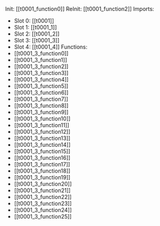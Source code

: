 Init: [[t0001_function0]]
ReInit: [[t0001_function2]]
Imports:
- Slot 0: [[t0001]]
- Slot 1: [[t0001_1]]
- Slot 2: [[t0001_2]]
- Slot 3: [[t0001_3]]
- Slot 4: [[t0001_4]]
Functions:
- [[t0001_3_function0]]
- [[t0001_3_function1]]
- [[t0001_3_function2]]
- [[t0001_3_function3]]
- [[t0001_3_function4]]
- [[t0001_3_function5]]
- [[t0001_3_function6]]
- [[t0001_3_function7]]
- [[t0001_3_function8]]
- [[t0001_3_function9]]
- [[t0001_3_function10]]
- [[t0001_3_function11]]
- [[t0001_3_function12]]
- [[t0001_3_function13]]
- [[t0001_3_function14]]
- [[t0001_3_function15]]
- [[t0001_3_function16]]
- [[t0001_3_function17]]
- [[t0001_3_function18]]
- [[t0001_3_function19]]
- [[t0001_3_function20]]
- [[t0001_3_function21]]
- [[t0001_3_function22]]
- [[t0001_3_function23]]
- [[t0001_3_function24]]
- [[t0001_3_function25]]
